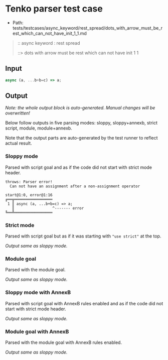 # Tenko parser test case

- Path: tests/testcases/async_keyword/rest_spread/dots_with_arrow_must_be_rest_which_can_not_have_init_1_1.md

> :: async keyword : rest spread
>
> ::> dots with arrow must be rest which can not have init 1 1

## Input

`````js
async (a, ...b+b=c) => a;
`````

## Output

_Note: the whole output block is auto-generated. Manual changes will be overwritten!_

Below follow outputs in five parsing modes: sloppy, sloppy+annexb, strict script, module, module+annexb.

Note that the output parts are auto-generated by the test runner to reflect actual result.

### Sloppy mode

Parsed with script goal and as if the code did not start with strict mode header.

`````
throws: Parser error!
  Can not have an assignment after a non-assignment operator

start@1:0, error@1:16
╔══╦═════════════════
 1 ║ async (a, ...b+b=c) => a;
   ║                 ^------- error
╚══╩═════════════════

`````

### Strict mode

Parsed with script goal but as if it was starting with `"use strict"` at the top.

_Output same as sloppy mode._

### Module goal

Parsed with the module goal.

_Output same as sloppy mode._

### Sloppy mode with AnnexB

Parsed with script goal with AnnexB rules enabled and as if the code did not start with strict mode header.

_Output same as sloppy mode._

### Module goal with AnnexB

Parsed with the module goal with AnnexB rules enabled.

_Output same as sloppy mode._
